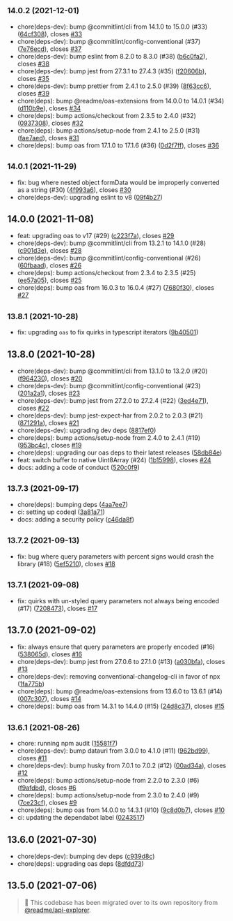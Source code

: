 ## <small>14.0.2 (2021-12-01)</small>

* chore(deps-dev): bump @commitlint/cli from 14.1.0 to 15.0.0 (#33) ([64cf308](https://github.com/readmeio/oas-to-har/commit/64cf308)), closes [#33](https://github.com/readmeio/oas-to-har/issues/33)
* chore(deps-dev): bump @commitlint/config-conventional (#37) ([7e76ecd](https://github.com/readmeio/oas-to-har/commit/7e76ecd)), closes [#37](https://github.com/readmeio/oas-to-har/issues/37)
* chore(deps-dev): bump eslint from 8.2.0 to 8.3.0 (#38) ([b6c0fa2](https://github.com/readmeio/oas-to-har/commit/b6c0fa2)), closes [#38](https://github.com/readmeio/oas-to-har/issues/38)
* chore(deps-dev): bump jest from 27.3.1 to 27.4.3 (#35) ([f20606b](https://github.com/readmeio/oas-to-har/commit/f20606b)), closes [#35](https://github.com/readmeio/oas-to-har/issues/35)
* chore(deps-dev): bump prettier from 2.4.1 to 2.5.0 (#39) ([8f63cc6](https://github.com/readmeio/oas-to-har/commit/8f63cc6)), closes [#39](https://github.com/readmeio/oas-to-har/issues/39)
* chore(deps): bump @readme/oas-extensions from 14.0.0 to 14.0.1 (#34) ([d110b9e](https://github.com/readmeio/oas-to-har/commit/d110b9e)), closes [#34](https://github.com/readmeio/oas-to-har/issues/34)
* chore(deps): bump actions/checkout from 2.3.5 to 2.4.0 (#32) ([0937308](https://github.com/readmeio/oas-to-har/commit/0937308)), closes [#32](https://github.com/readmeio/oas-to-har/issues/32)
* chore(deps): bump actions/setup-node from 2.4.1 to 2.5.0 (#31) ([fae7aed](https://github.com/readmeio/oas-to-har/commit/fae7aed)), closes [#31](https://github.com/readmeio/oas-to-har/issues/31)
* chore(deps): bump oas from 17.1.0 to 17.1.6 (#36) ([0d2f7ff](https://github.com/readmeio/oas-to-har/commit/0d2f7ff)), closes [#36](https://github.com/readmeio/oas-to-har/issues/36)



## <small>14.0.1 (2021-11-29)</small>

* fix: bug where nested object formData would be improperly converted as a string (#30) ([4f993a6](https://github.com/readmeio/oas-to-har/commit/4f993a6)), closes [#30](https://github.com/readmeio/oas-to-har/issues/30)
* chore(deps-dev): upgrading eslint to v8 ([09f4b27](https://github.com/readmeio/oas-to-har/commit/09f4b27))



## 14.0.0 (2021-11-08)

* feat: upgrading oas to v17 (#29) ([c223f7a](https://github.com/readmeio/oas-to-har/commit/c223f7a)), closes [#29](https://github.com/readmeio/oas-to-har/issues/29)
* chore(deps-dev): bump @commitlint/cli from 13.2.1 to 14.1.0 (#28) ([c901d3e](https://github.com/readmeio/oas-to-har/commit/c901d3e)), closes [#28](https://github.com/readmeio/oas-to-har/issues/28)
* chore(deps-dev): bump @commitlint/config-conventional (#26) ([60fbaad](https://github.com/readmeio/oas-to-har/commit/60fbaad)), closes [#26](https://github.com/readmeio/oas-to-har/issues/26)
* chore(deps): bump actions/checkout from 2.3.4 to 2.3.5 (#25) ([ee57a05](https://github.com/readmeio/oas-to-har/commit/ee57a05)), closes [#25](https://github.com/readmeio/oas-to-har/issues/25)
* chore(deps): bump oas from 16.0.3 to 16.0.4 (#27) ([7680f30](https://github.com/readmeio/oas-to-har/commit/7680f30)), closes [#27](https://github.com/readmeio/oas-to-har/issues/27)



## <small>13.8.1 (2021-10-28)</small>

* fix: upgrading `oas` to fix quirks in typescript iterators ([9b40501](https://github.com/readmeio/oas-to-har/commit/9b40501))



## 13.8.0 (2021-10-28)

* chore(deps-dev): bump @commitlint/cli from 13.1.0 to 13.2.0 (#20) ([f964230](https://github.com/readmeio/oas-to-har/commit/f964230)), closes [#20](https://github.com/readmeio/oas-to-har/issues/20)
* chore(deps-dev): bump @commitlint/config-conventional (#23) ([201a2a1](https://github.com/readmeio/oas-to-har/commit/201a2a1)), closes [#23](https://github.com/readmeio/oas-to-har/issues/23)
* chore(deps-dev): bump jest from 27.2.0 to 27.2.4 (#22) ([3ed4e71](https://github.com/readmeio/oas-to-har/commit/3ed4e71)), closes [#22](https://github.com/readmeio/oas-to-har/issues/22)
* chore(deps-dev): bump jest-expect-har from 2.0.2 to 2.0.3 (#21) ([871291a](https://github.com/readmeio/oas-to-har/commit/871291a)), closes [#21](https://github.com/readmeio/oas-to-har/issues/21)
* chore(deps-dev): upgrading dev deps ([8817ef0](https://github.com/readmeio/oas-to-har/commit/8817ef0))
* chore(deps): bump actions/setup-node from 2.4.0 to 2.4.1 (#19) ([953bc4c](https://github.com/readmeio/oas-to-har/commit/953bc4c)), closes [#19](https://github.com/readmeio/oas-to-har/issues/19)
* chore(deps): upgrading our oas deps to their latest releases ([58db84e](https://github.com/readmeio/oas-to-har/commit/58db84e))
* feat: switch buffer to native Uint8Array (#24) ([1b15998](https://github.com/readmeio/oas-to-har/commit/1b15998)), closes [#24](https://github.com/readmeio/oas-to-har/issues/24)
* docs: adding a code of conduct ([520c0f9](https://github.com/readmeio/oas-to-har/commit/520c0f9))



## <small>13.7.3 (2021-09-17)</small>

* chore(deps): bumping deps ([4aa7ee7](https://github.com/readmeio/oas-to-har/commit/4aa7ee7))
* ci: setting up codeql ([3a81a71](https://github.com/readmeio/oas-to-har/commit/3a81a71))
* docs: adding a security policy ([c46da8f](https://github.com/readmeio/oas-to-har/commit/c46da8f))



## <small>13.7.2 (2021-09-13)</small>

* fix: bug where query parameters with percent signs would crash the library (#18) ([5ef5210](https://github.com/readmeio/oas-to-har/commit/5ef5210)), closes [#18](https://github.com/readmeio/oas-to-har/issues/18)



## <small>13.7.1 (2021-09-08)</small>

* fix: quirks with un-styled query parameters not always being encoded (#17) ([7208473](https://github.com/readmeio/oas-to-har/commit/7208473)), closes [#17](https://github.com/readmeio/oas-to-har/issues/17)



## 13.7.0 (2021-09-02)

* fix: always ensure that query parameters are properly encoded (#16) ([538065d](https://github.com/readmeio/oas-to-har/commit/538065d)), closes [#16](https://github.com/readmeio/oas-to-har/issues/16)
* chore(deps-dev): bump jest from 27.0.6 to 27.1.0 (#13) ([a030bfa](https://github.com/readmeio/oas-to-har/commit/a030bfa)), closes [#13](https://github.com/readmeio/oas-to-har/issues/13)
* chore(deps-dev): removing conventional-changelog-cli in favor of npx ([1fa775b](https://github.com/readmeio/oas-to-har/commit/1fa775b))
* chore(deps): bump @readme/oas-extensions from 13.6.0 to 13.6.1 (#14) ([007c307](https://github.com/readmeio/oas-to-har/commit/007c307)), closes [#14](https://github.com/readmeio/oas-to-har/issues/14)
* chore(deps): bump oas from 14.3.1 to 14.4.0 (#15) ([24d8c37](https://github.com/readmeio/oas-to-har/commit/24d8c37)), closes [#15](https://github.com/readmeio/oas-to-har/issues/15)



## <small>13.6.1 (2021-08-26)</small>

* chore: running npm audit ([15581f7](https://github.com/readmeio/oas-to-har/commit/15581f7))
* chore(deps-dev): bump datauri from 3.0.0 to 4.1.0 (#11) ([962bd99](https://github.com/readmeio/oas-to-har/commit/962bd99)), closes [#11](https://github.com/readmeio/oas-to-har/issues/11)
* chore(deps-dev): bump husky from 7.0.1 to 7.0.2 (#12) ([00ad34a](https://github.com/readmeio/oas-to-har/commit/00ad34a)), closes [#12](https://github.com/readmeio/oas-to-har/issues/12)
* chore(deps): bump actions/setup-node from 2.2.0 to 2.3.0 (#6) ([f9afdbd](https://github.com/readmeio/oas-to-har/commit/f9afdbd)), closes [#6](https://github.com/readmeio/oas-to-har/issues/6)
* chore(deps): bump actions/setup-node from 2.3.0 to 2.4.0 (#9) ([7ce23cf](https://github.com/readmeio/oas-to-har/commit/7ce23cf)), closes [#9](https://github.com/readmeio/oas-to-har/issues/9)
* chore(deps): bump oas from 14.0.0 to 14.3.1 (#10) ([9c8d0b7](https://github.com/readmeio/oas-to-har/commit/9c8d0b7)), closes [#10](https://github.com/readmeio/oas-to-har/issues/10)
* ci: updating the dependabot label ([0243517](https://github.com/readmeio/oas-to-har/commit/0243517))



## 13.6.0 (2021-07-30)

* chore(deps-dev): bumping dev deps ([c939d8c](https://github.com/readmeio/oas-to-har/commit/c939d8c))
* chore(deps): upgrading oas deps ([8dfdd73](https://github.com/readmeio/oas-to-har/commit/8dfdd73))



## 13.5.0 (2021-07-06)

> 📓 This codebase has been migrated over to its own repository from [@readme/api-explorer](https://github.com/readmeio/api-explorer).
